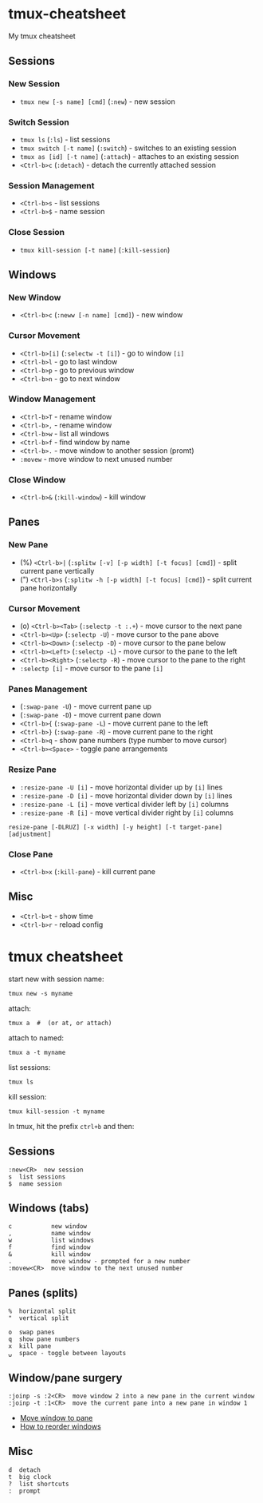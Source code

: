 # tmux-cheatsheet
My tmux cheatsheet

## Sessions

### New Session

* `tmux new [-s name] [cmd]` (`:new`) - new session

### Switch Session

* `tmux ls` (`:ls`) - list sessions
* `tmux switch [-t name]` (`:switch`) - switches to an existing session
* `tmux as [id] [-t name]` (`:attach`) - attaches to an existing session
* `<Ctrl-b>c` (`:detach`) - detach the currently attached session

### Session Management

* `<Ctrl-b>s` - list sessions
* `<Ctrl-b>$` - name session

### Close Session

* `tmux kill-session [-t name]` (`:kill-session`)

## Windows

### New Window

* `<Ctrl-b>c` (`:neww [-n name] [cmd]`) - new window

### Cursor Movement

* `<Ctrl-b>[i]` (`:selectw -t [i]`) - go to window `[i]`
* `<Ctrl-b>l` - go to last window
* `<Ctrl-b>p` - go to previous window
* `<Ctrl-b>n` - go to next window

### Window Management

* `<Ctrl-b>T` - rename window
* `<Ctrl-b>,` - rename window
* `<Ctrl-b>w` - list all windows
* `<Ctrl-b>f` - find window by name
* `<Ctrl-b>.` - move window to another session (promt)
* `:movew` - move window to next unused number

### Close Window

* `<Ctrl-b>&` (`:kill-window`) - kill window

## Panes

### New Pane

* (%) `<Ctrl-b>|` (`:splitw [-v] [-p width] [-t focus] [cmd]`) - split current pane vertically
* (") `<Ctrl-b>s` (`:splitw -h [-p width] [-t focus] [cmd]`) - split current pane horizontally

### Cursor Movement

* (o) `<Ctrl-b><Tab>` (`:selectp -t :.+`) - move cursor to the next pane
* `<Ctrl-b><Up>` (`:selectp -U`) - move cursor to the pane above
* `<Ctrl-b><Down>` (`:selectp -D`) - move cursor to the pane below
* `<Ctrl-b><Left>` (`:selectp -L`) - move cursor to the pane to the left
* `<Ctrl-b><Right>` (`:selectp -R`) - move cursor to the pane to the right
* `:selectp [i]` - move cursor to the pane `[i]`

### Panes Management

* (`:swap-pane -U`) - move current pane up
* (`:swap-pane -D`) - move current pane down
* `<Ctrl-b>{` (`:swap-pane -L`) - move current pane to the left
* `<Ctrl-b>}` (`:swap-pane -R`) - move current pane to the right
* `<Ctrl-b>q` - show pane numbers (type number to move cursor)
* `<Ctrl-b><Space>` - toggle pane arrangements

### Resize Pane

* `:resize-pane -U [i]` - move horizontal divider up by `[i]` lines
* `:resize-pane -D [i]` - move horizontal divider down by `[i]` lines
* `:resize-pane -L [i]` - move vertical divider left by `[i]` columns
* `:resize-pane -R [i]` - move vertical divider right by `[i]` columns

`resize-pane [-DLRUZ] [-x width] [-y height] [-t target-pane] [adjustment]`

### Close Pane

* `<Ctrl-b>x` (`:kill-pane`) - kill current pane

## Misc

* `<Ctrl-b>t` - show time
* `<Ctrl-b>r` - reload config

# tmux cheatsheet

start new with session name:

    tmux new -s myname

attach:

    tmux a  #  (or at, or attach)

attach to named:

    tmux a -t myname

list sessions:

    tmux ls

kill session:

    tmux kill-session -t myname

In tmux, hit the prefix `ctrl+b` and then:

## Sessions

    :new<CR>  new session
    s  list sessions
    $  name session

## Windows (tabs)

    c           new window
    ,           name window
    w           list windows
    f           find window
    &           kill window
    .           move window - prompted for a new number
    :movew<CR>  move window to the next unused number

## Panes (splits)

    %  horizontal split
    "  vertical split
    
    o  swap panes
    q  show pane numbers
    x  kill pane
    ⍽  space - toggle between layouts

## Window/pane surgery

    :joinp -s :2<CR>  move window 2 into a new pane in the current window
    :joinp -t :1<CR>  move the current pane into a new pane in window 1

* [Move window to pane](http://unix.stackexchange.com/questions/14300/tmux-move-window-to-pane)
* [How to reorder windows](http://superuser.com/questions/343572/tmux-how-do-i-reorder-my-windows)

## Misc

    d  detach
    t  big clock
    ?  list shortcuts
    :  prompt
